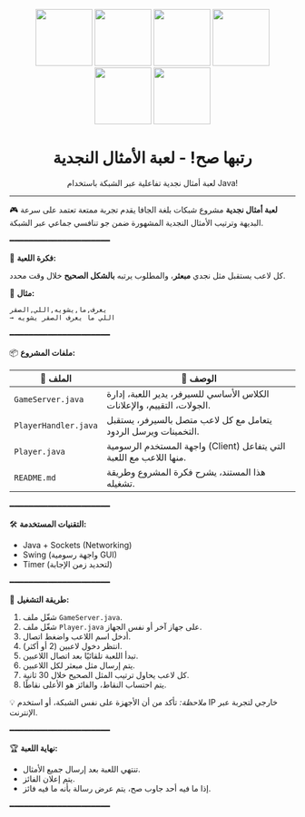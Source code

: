 
<p align="center">
  <img src="https://github.com/user-attachments/assets/3d7a9568-b295-4f9e-a309-a6c3a338769d" width="100"/>
  <img src="https://github.com/user-attachments/assets/3d7a9568-b295-4f9e-a309-a6c3a338769d" width="100"/>
  <img src="https://github.com/user-attachments/assets/3d7a9568-b295-4f9e-a309-a6c3a338769d" width="100"/>
  <img src="https://github.com/user-attachments/assets/3d7a9568-b295-4f9e-a309-a6c3a338769d" width="100"/>
  <img src="https://github.com/user-attachments/assets/3d7a9568-b295-4f9e-a309-a6c3a338769d" width="100"/>
  <img src="https://github.com/user-attachments/assets/3d7a9568-b295-4f9e-a309-a6c3a338769d" width="100"/>
</p>


<h1 align="center">رتبها صح! - لعبة الأمثال النجدية </h1>

<p align="center">
  لعبة أمثال نجدية تفاعلية عبر الشبكة باستخدام Java!
</p>


---

🎮 **لعبة أمثال نجدية**
مشروع شبكات بلغة الجافا يقدم تجربة ممتعة تعتمد على سرعة البديهة وترتيب الأمثال النجدية المشهورة ضمن جو تنافسي جماعي عبر الشبكة.

━━━━━━━━━━━━━━━━━━━━━

🧠 **فكرة اللعبة:**

كل لاعب يستقبل مثل نجدي **مبعثر**، والمطلوب يرتبه **بالشكل الصحيح** خلال وقت محدد.

🔸 **مثال:**

```
يعرف,ما,يشويه,اللي,الصقر  
→ اللي ما يعرف الصقر يشويه
```

━━━━━━━━━━━━━━━━━━━━━

📦 **ملفات المشروع:**

| 📁 الملف             | 📝 الوصف                                                                 |
| -------------------- | ------------------------------------------------------------------------ |
| `GameServer.java`    | الكلاس الأساسي للسيرفر، يدير اللعبة، إدارة الجولات، التقييم، والإعلانات. |
| `PlayerHandler.java` | يتعامل مع كل لاعب متصل بالسيرفر، يستقبل التخمينات ويرسل الردود.          |
| `Player.java`        | واجهة المستخدم الرسومية (Client) التي يتفاعل منها اللاعب مع اللعبة.      |
| `README.md`          | هذا المستند، يشرح فكرة المشروع وطريقة تشغيله.                            |

━━━━━━━━━━━━━━━━━━━━━

🛠️ **التقنيات المستخدمة:**

* Java + Sockets (Networking)
* Swing (واجهة رسومية GUI)
* Timer (لتحديد زمن الإجابة)

━━━━━━━━━━━━━━━━━━━━━

🚀 **طريقة التشغيل:**

1. شغّل ملف `GameServer.java`.
2. شغّل ملف `Player.java` على جهاز آخر أو نفس الجهاز.
3. أدخل اسم اللاعب واضغط اتصال.
4. انتظر دخول لاعبين (2 أو أكثر).
5. تبدأ اللعبة تلقائيًا بعد اتصال اللاعبين.
6. يتم إرسال مثل مبعثر لكل اللاعبين.
7. كل لاعب يحاول ترتيب المثل الصحيح خلال 30 ثانية.
8. يتم احتساب النقاط، والفائز هو الأعلى نقاطًا.

💡 *ملاحظة:* تأكد من أن الأجهزة على نفس الشبكة، أو استخدم IP خارجي لتجربة عبر الإنترنت.

━━━━━━━━━━━━━━━━━━━━━

🏆 **نهاية اللعبة:**

* تنتهي اللعبة بعد إرسال جميع الأمثال.
* يتم إعلان الفائز.
* إذا ما فيه أحد جاوب صح، يتم عرض رسالة بأنه ما فيه فائز.

━━━━━━━━━━━━━━━━━━━━━
